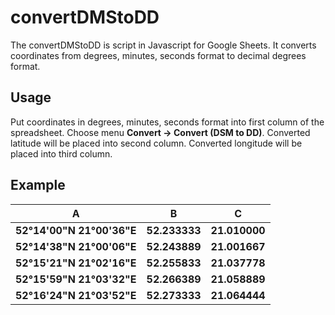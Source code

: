# convertDMStoDD

The convertDMStoDD is script in Javascript for Google Sheets. It converts coordinates from degrees, minutes, seconds format to decimal degrees format.

## Usage

Put coordinates in degrees, minutes, seconds format into first column of the spreadsheet. Choose menu **Convert -> Convert (DSM to DD)**. Converted latitude will be placed into second column. Converted longitude will be placed into third column.

## Example 

A | B | C
--- | --- | ---
**52°14'00"N 21°00'36"E** | **52.233333** | **21.010000** 
**52°14'38"N 21°00'06"E** | **52.243889** | **21.001667** 
**52°15'21"N 21°02'16"E** | **52.255833** | **21.037778**
**52°15'59"N 21°03'32"E** | **52.266389** | **21.058889**
**52°16'24"N 21°03'52"E** | **52.273333** | **21.064444**




